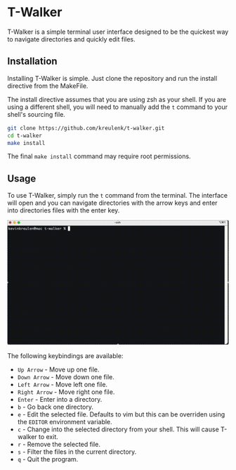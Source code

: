 # T-Walker

T-Walker is a simple terminal user interface designed to be the quickest way to navigate directories and quickly edit files.

## Installation
Installing T-Walker is simple. Just clone the repository and run the install directive from the MakeFile.

The install directive assumes that you are using zsh as your shell. If you are using a different shell, you will need to
manually add the `t` command to your shell's sourcing file.

```bash
git clone https://github.com/kreulenk/t-walker.git
cd t-walker
make install
```

The final `make install` command may require root permissions.

## Usage
To use T-Walker, simply run the `t` command from the terminal. The interface will open and you can navigate directories
with the arrow keys and enter into directories files with the enter key.

![demo.gif](./docs/assets/demo.gif)


The following keybindings are available:
- `Up Arrow` - Move up one file.
- `Down Arrow` - Move down one file.
- `Left Arrow` - Move left one file.
- `Right Arrow` - Move right one file.
- `Enter` - Enter into a directory.
- `b` - Go back one directory.
- `e` - Edit the selected file. Defaults to vim but this can be overriden using the `EDITOR` environment variable.
- `c` - Change into the selected directory from your shell. This will cause T-walker to exit.
- `r` - Remove the selected file.
- `s` - Filter the files in the current directory.
- `q` - Quit the program.